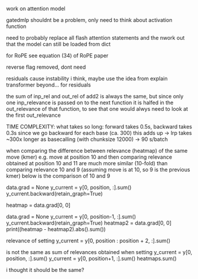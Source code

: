 work on attention model

gatedmlp shouldnt be a problem, only need to think about activation function

need to probably replace all flash attention statements and the nwork out that the model can still be loaded from dict

for RoPE see equation (34) of RoPE paper

reverse flag removed, dont need


residuals cause instability i think, maybe use the idea from explain transformer beyond... for residuals

the sum of inp_rel and out_rel of add2 is always the same, but since only one inp_relevance is passed on to the next function it is halfed in the out_relevance of that function, to see that one would alwys need to look at the first out_relevance


TIME COMPLEXITY:
what takes so long: forward takes 0.5s, backward takes 0.3s
since we go backward for each base (ca. 300) this adds up
-> lrp takes ~300x longer as basecalling (with chunksize 12000) -> 90 s/batch













when comparing the difference between relevance (heatmap) of the same move (kmer) e.g. move at position 10 and then comparing relevance obtained at position 10 and 11 are much more similar (10-fold) than comparing relevance 10 and 9 (assuming move is at 10, so 9 is the previous kmer)
below is the comparison of 10 and 9

data.grad = None
y_current = y[0, position, :].sum()
y_current.backward(retain_graph=True)

heatmap = data.grad[0, 0]

data.grad = None
y_current = y[0, position-1, :].sum()
y_current.backward(retain_graph=True)
heatmap2 = data.grad[0, 0]
print((heatmap - heatmap2).abs().sum())



relevance of setting
y_current = y[0, position : position + 2, :].sum()

is not the same as sum of relevances obtained when setting 
y_current = y[0, position, :].sum()
y_current = y[0, position+1, :].sum()
heatmaps.sum()

i thought it should be the same?



